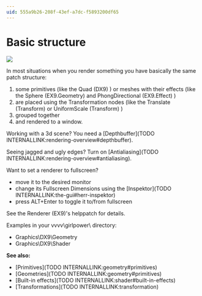 ```yaml
---
uid: 555a9b26-208f-43ef-a7dc-f5893200df65
---
```


# Basic structure


![](~/img/Basics2.png "")   



In most situations when you render something you have basically the same patch structure:  

1. some primitives (like the <span class="node">Quad (DX9)</span> ) or meshes with their effects (like the <span class="node">Sphere (EX9.Geometry)</span> and <span class="node">PhongDirectional (EX9.Effect)</span> ) 
1. are placed using the Transformation nodes (like the <span class="node">Translate (Transform)</span> or <span class="node">UniformScale (Transform)</span> ) 
1. grouped together 
1. and rendered to a window.

Working with a 3d scene? You need a [Depthbuffer](TODO INTERNALLINK:rendering-overview#depthbuffer).  

Seeing jagged and ugly edges? Turn on [Antialiasing](TODO INTERNALLINK:rendering-overview#antialiasing).  

Want to set a renderer to fullscreen?  
* move it to the desired monitor  
* change its <span class="pin">Fullscreen Dimensions</span> using the [Inspektor](TODO INTERNALLINK:the-gui#herr-inspektor)  
* press ALT+Enter to toggle it to/from fullscreen  

See the Renderer (EX9)'s helppatch for details.  

Examples in your vvvv\girlpower\ directory:  
* Graphics\DX9\Geometry  
* Graphics\DX9\Shader  

**See also:**  
* [Primitives](TODO INTERNALLINK:geometry#primitives)  
* [Geometries](TODO INTERNALLINK:geometry#primitives)  
* [Built-in effects](TODO INTERNALLINK:shader#built-in-effects)  
* [Transformations](TODO INTERNALLINK:transformation)  





